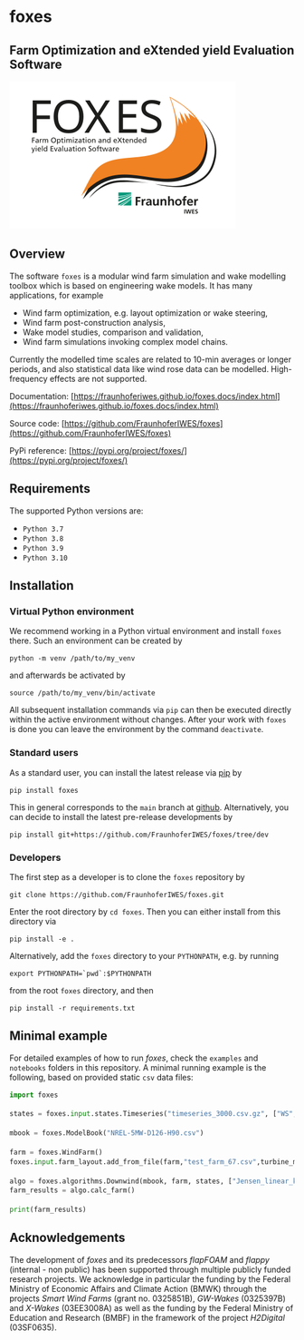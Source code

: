 # foxes
## Farm Optimization and eXtended yield Evaluation Software

![](Logo_FOXES_IWES.svg)

## Overview
The software `foxes` is a modular wind farm simulation and wake modelling toolbox which is based on engineering wake models. It has many applications, for example
- Wind farm optimization, e.g. layout optimization or wake steering,
- Wind farm post-construction analysis,
- Wake model studies, comparison and validation,
- Wind farm simulations invoking complex model chains.

Currently the modelled time scales are related to 10-min averages or longer periods, and also statistical data like wind rose data can be modelled. High-frequency effects are not supported.

Documentation: [https://fraunhoferiwes.github.io/foxes.docs/index.html](https://fraunhoferiwes.github.io/foxes.docs/index.html)

Source code: [https://github.com/FraunhoferIWES/foxes](https://github.com/FraunhoferIWES/foxes)

PyPi reference: [https://pypi.org/project/foxes/](https://pypi.org/project/foxes/)

## Requirements
The supported Python versions are: 
- `Python 3.7`
- `Python 3.8`
- `Python 3.9`
- `Python 3.10`

## Installation

### Virtual Python environment

We recommend working in a Python virtual environment and install `foxes` there. Such an environment can be created by
```
python -m venv /path/to/my_venv
```
and afterwards be activated by
```
source /path/to/my_venv/bin/activate
```
All subsequent installation commands via `pip` can then be executed directly within the active environment without changes. After your work with `foxes` is done you can leave the environment by the command `deactivate`. 

### Standard users

As a standard user, you can install the latest release via [pip](https://pypi.org/project/foxes/) by
```
pip install foxes
```
This in general corresponds to the `main` branch at [github](https://github.com/FraunhoferIWES/foxes). Alternatively, you can decide to install the latest pre-release developments by
```
pip install git+https://github.com/FraunhoferIWES/foxes/tree/dev
```

### Developers

The first step as a developer is to clone the `foxes` repository by
```
git clone https://github.com/FraunhoferIWES/foxes.git
```
Enter the root directory by `cd foxes`. Then you can either install from this directory via
```
pip install -e .
```
Alternatively, add the `foxes` directory to your `PYTHONPATH`, e.g. by running
```
export PYTHONPATH=`pwd`:$PYTHONPATH
```
from the root `foxes` directory, and then
```
pip install -r requirements.txt
```

## Minimal example

For detailed examples of how to run _foxes_, check the `examples` and `notebooks` folders in this repository. A minimal running example is the following, based on provided static `csv` data files:
```python
import foxes

states = foxes.input.states.Timeseries("timeseries_3000.csv.gz", ["WS", "WD","TI","RHO"])

mbook = foxes.ModelBook("NREL-5MW-D126-H90.csv")

farm = foxes.WindFarm()
foxes.input.farm_layout.add_from_file(farm,"test_farm_67.csv",turbine_models=["Pct"])

algo = foxes.algorithms.Downwind(mbook, farm, states, ["Jensen_linear_k007"])
farm_results = algo.calc_farm()

print(farm_results)
```

## Acknowledgements
The development of _foxes_ and its predecessors _flapFOAM_ and _flappy_ (internal - non public) has been supported through multiple publicly funded research projects. We acknowledge in particular the funding by the Federal Ministry of Economic Affairs and Climate Action (BMWK) through the projects _Smart Wind Farms_ (grant no. 0325851B), _GW-Wakes_ (0325397B) and _X-Wakes_ (03EE3008A) as well as the funding by the Federal Ministry of Education and Research (BMBF) in the framework of the project _H2Digital_ (03SF0635).

